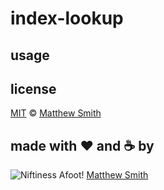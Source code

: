 # index-lookup

## usage

## license

[MIT](./LICENSE) © [Matthew Smith](http://www.niftinessafoot.com)

## made with ❤️ and ☕️ by

![Niftiness Afoot!](https://gist.githubusercontent.com/niftinessafoot/2dba588395cb557293d5f09aebcd2ab0/raw/770293c76bead4f0986ff959f3ea8880017d92c0/bot.svg?sanitize=true) [Matthew Smith](https://github.com/niftinessafoot)
